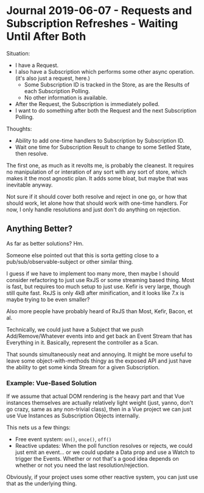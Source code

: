 Journal 2019-06-07 - Requests and Subscription Refreshes - Waiting Until After Both
========

Situation:

- I have a Request.
- I also have a Subscription which performs some other async operation. (it's also just a request, here.)
    - Some Subscription ID is tracked in the Store, as are the Results of each Subscription Polling.
    - No other information is available.
- After the Request, the Subscription is immediately polled.
- I want to do something after both the Request and the next Subscription Polling.

Thoughts:

- Ability to add one-time handlers to Subscription by Subscription ID.
- Wait one time for Subscription Result to change to some Setlled State, then resolve.

The first one, as much as it revolts me, is probably the cleanest.  It requires no manipulation of or interation of any sort with any sort of store, which makes it the most agnostic plan.  It adds some bloat, but maybe that was inevitable anyway.

Not sure if it should cover both resolve and reject in one go, or how that should work, let alone how that should work with one-time handlers.  For now, I only handle resolutions and just don't do anything on rejection.



## Anything Better?

As far as better solutions?  Hm.

Someone else pointed out that this is sorta getting close to a pub/sub/observable-subject or other similar thing.

I guess if we have to implement too many more, then maybe I should consider refactoring to just use RxJS or some streaming based thing.  Most is fast, but requires too much setup to just use.  Kefir is very large, though still quite fast.  RxJS is only 4kB after minification, and it looks like 7.x is maybe trying to be even smaller?

Also more people have probably heard of RxJS than Most, Kefir, Bacon, et al.

Technically, we could just have a Subject that we push Add/Remove/Whatever events into and get back an Event Stream that has Everything in it.  Basically, represent the controller as a Scan.

That sounds simultaneously neat and annoying.  It might be more useful to leave some object-with-methods thingy as the exposed API and just have the ability to get some kinda Stream for a given Subscription.


### Example: Vue-Based Solution

If we assume that actual DOM rendering is the heavy part and that Vue instances themselves are actually relatively light weight (just, yanno, don't go crazy, same as any non-trivial class), then in a Vue project we can just use Vue Instances as Subscription Objects internally.

This nets us a few things:

- Free event system: `on()`, `once()`, `off()`
- Reactive updates: When the poll function resolves or rejects, we could just emit an event... or we could update a Data prop and use a Watch to trigger the Events.  Whether or not that's a good idea depends on whether or not you need the last resolution/rejection.

Obviously, if your project uses some other reactive system, you can just use that as the underlying thing.
